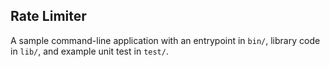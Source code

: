 ## Rate Limiter

A sample command-line application with an entrypoint in `bin/`, library code
in `lib/`, and example unit test in `test/`.
